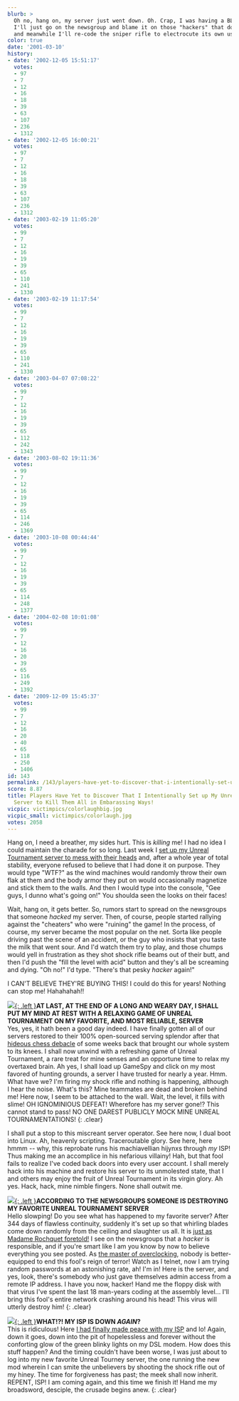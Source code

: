 ```yaml
---
blurb: >
  Oh no, hang on, my server just went down. Oh. Crap, I was having a BLAST. Ah well,
  I'll just go on the newsgroup and blame it on those "hackers" that don't exist,
  and meanwhile I'll re-code the sniper rifle to electrocute its own user.
color: true
date: '2001-03-10'
history:
- date: '2002-12-05 15:51:17'
  votes:
  - 97
  - 7
  - 12
  - 16
  - 18
  - 39
  - 63
  - 107
  - 236
  - 1312
- date: '2002-12-05 16:00:21'
  votes:
  - 97
  - 7
  - 12
  - 16
  - 18
  - 39
  - 63
  - 107
  - 236
  - 1312
- date: '2003-02-19 11:05:20'
  votes:
  - 99
  - 7
  - 12
  - 16
  - 19
  - 39
  - 65
  - 110
  - 241
  - 1330
- date: '2003-02-19 11:17:54'
  votes:
  - 99
  - 7
  - 12
  - 16
  - 19
  - 39
  - 65
  - 110
  - 241
  - 1330
- date: '2003-04-07 07:08:22'
  votes:
  - 99
  - 7
  - 12
  - 16
  - 19
  - 39
  - 65
  - 112
  - 242
  - 1343
- date: '2003-08-02 19:11:36'
  votes:
  - 99
  - 7
  - 12
  - 16
  - 19
  - 39
  - 65
  - 114
  - 246
  - 1369
- date: '2003-10-08 00:44:44'
  votes:
  - 99
  - 7
  - 12
  - 16
  - 19
  - 39
  - 65
  - 114
  - 248
  - 1377
- date: '2004-02-08 10:01:08'
  votes:
  - 99
  - 7
  - 12
  - 16
  - 20
  - 39
  - 65
  - 116
  - 249
  - 1392
- date: '2009-12-09 15:45:37'
  votes:
  - 99
  - 7
  - 12
  - 16
  - 20
  - 40
  - 65
  - 118
  - 250
  - 1406
id: 143
permalink: /143/players-have-yet-to-discover-that-i-intentionally-set-up-my-unreal-tournament-server-to-kill-them-all-in-embarassing-ways/
score: 8.87
title: Players Have Yet to Discover That I Intentionally Set up My Unreal Tournament
  Server to Kill Them All in Embarassing Ways!
vicpic: victimpics/colorlaughbig.jpg
vicpic_small: victimpics/colorlaugh.jpg
votes: 2058
---
```


Hang on, I need a breather, my sides hurt. This is *killing* me! I had
no idea I could maintain the charade for so long. Last week I [set up my
Unreal Tournament server to mess with their heads](%ARTICLE[135]%)
and, after a whole year of total stability, everyone refused to believe
that I had done it on purpose. They would type "WTF?" as the wind
machines would randomly throw their own flak at them and the body armor
they put on would occasionally magnetize and stick them to the walls.
And then I would type into the console, "Gee guys, I dunno what's going
on!" You shoulda seen the looks on their faces!

Wait, hang on, it gets better. So, rumors start to spread on the
newsgroups that someone *hacked* my server. Then, of course, people
started rallying against the "cheaters" who were "ruining" the game! In
the process, of course, my server became the most popular on the net.
Sorta like people driving past the scene of an accident, or the guy who
insists that you taste the milk that went sour. And I'd watch them try
to play, and those chumps would yell in frustration as they shot shock
rifle beams out of their butt, and then I'd push the "fill the level
with acid" button and they's all be screaming and dying. "Oh no!" I'd
type. "There's that pesky *hacker* again!"

I CAN'T BELIEVE THEY'RE BUYING THIS! I could do this for years! Nothing
can stop me! Hahahahah!!

[![](img/victimpics/colorwizard.jpg){: .left }](%ARTICLE[119]%)**AT LAST, AT
THE END OF A LONG AND WEARY DAY, I SHALL PUT MY MIND AT REST WITH A
RELAXING GAME OF UNREAL TOURNAMENT ON MY FAVORITE, AND MOST RELIABLE,
SERVER**  
 Yes, yes, it hath been a good day indeed. I have finally gotten all of
our servers restored to their 100% open-sourced serving splendor after
that [hideous chess debacle](%ARTICLE[119]%) of some weeks back that
brought our whole system to its knees. I shall now unwind with a
refreshing game of Unreal Tournament, a rare treat for mine senses and
an opportune time to relax my overtaxed brain. Ah yes, I shall load up
GameSpy and click on my most favored of hunting grounds, a server I have
trusted for nearly a year. Hmm. What have we? I'm firing my shock rifle
and nothing is happening, although I hear the noise. What's this? Mine
teammates are dead and broken behind me! Here now, I seem to be attached
to the wall. Wait, the level, it fills with slime! OH IGNOMINIOUS
DEFEAT! Wherefore has my server gone!? This cannot stand to pass! NO ONE
DAREST PUBLICLY MOCK MINE UNREAL TOURNAMENTATIONS!
{: .clear}

I shall put a stop to this miscreant server operator. See here now, I
dual boot into Linux. Ah, heavenly scripting. Traceroutable glory. See
here, here hmmm -- why, this reprobate runs his machiavellian hijynxs
through *my* ISP! Thus making me an accomplice in his nefarious
villainy! Hah, but that fool fails to realize I've coded back doors into
every user account. I shall merely hack into his machine and restore his
server to its unmolested state, that I and others may enjoy the fruit of
Unreal Tournament in its virgin glory. Ah yes. Hack, hack, mine nimble
fingers. None shall outwit me.

[![](img/victimpics/colorappliances.gif){: .left }](%ARTICLE[34]%)**ACCORDING
TO THE NEWSGROUPS SOMEONE IS DESTROYING MY FAVORITE UNREAL TOURNAMENT
SERVER**  
 Hello slowping! Do you see what has happened to my favorite server?
After 344 days of flawless continuity, suddenly it's set up so that
whirling blades come down randomly from the ceiling and slaughter us
all. It is [just as Madame Rochquet foretold!](%ARTICLE[139]%) I see
on the newsgroups that a *hacker* is responsible, and if you're smart
like I am you know by now to believe everything you see posted. As [the
master of overclocking](%ARTICLE[34]%), nobody is better-equipped to
end this fool's reign of terror! Watch as I telnet, now I am trying
random passwords at an astonishing rate, ah! I'm in! Here is the server,
and yes, look, there's somebody who just gave themselves admin access
from a remote IP address. I have you now, hacker! Hand me the floppy
disk with that virus I've spent the last 18 man-years coding at the
assembly level... I'll bring this fool's entire network crashing around
his head! This virus will utterly destroy him!
{: .clear}

[![](img/victimpics/colorwoeisp.gif){: .left }](%ARTICLE[52]%)**WHAT!?! MY ISP
IS DOWN *AGAIN*?**  
 This is ridiculous! Here [I had finally made peace with my
ISP](%ARTICLE[80]%) and lo! Again, down it goes, down into the pit
of hopelessless and forever without the conforting glow of the green
blinky lights on my DSL modem. How does this stuff happen? And the
timing couldn't have been worse, I was just about to log into my new
favorite Unreal Tourney server, the one running the new mod wherein I
can smite the unbelievers by shooting the shock rifle out of my hiney.
The time for forgiveness has past; the meek shall now inherit. REPENT,
ISP! I am coming again, and this time we finish it! Hand me my
broadsword, desciple, the crusade begins anew.
{: .clear}
